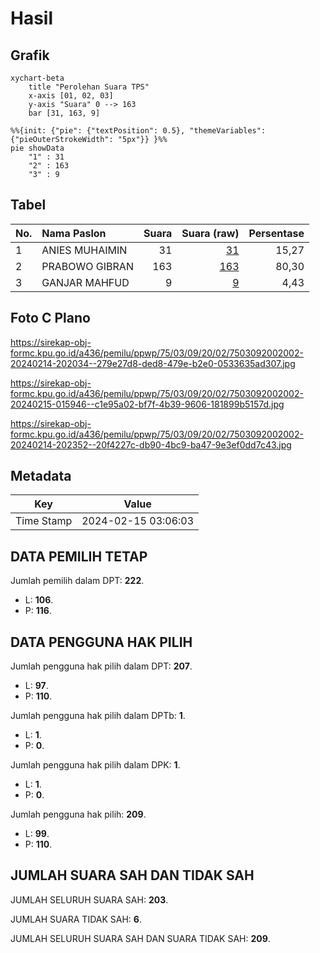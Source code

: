 # Hasil

## Grafik

```mermaid
xychart-beta
    title "Perolehan Suara TPS"
    x-axis [01, 02, 03]
    y-axis "Suara" 0 --> 163
    bar [31, 163, 9]
```

```mermaid
%%{init: {"pie": {"textPosition": 0.5}, "themeVariables": {"pieOuterStrokeWidth": "5px"}} }%%
pie showData
    "1" : 31
    "2" : 163
    "3" : 9
```

## Tabel

| No. | Nama Paslon    | Suara | Suara (raw) | Persentase |
|:--- |:-------------- | -----:| -----------:| ----------:|
| 1   | ANIES MUHAIMIN | 31    | [31][p-1]   | 15,27      |
| 2   | PRABOWO GIBRAN | 163   | [163][p-2]  | 80,30      |
| 3   | GANJAR MAHFUD  | 9     | [9][p-3]    | 4,43       |


[p-1]: https://github.com/gigit-pemilu/pemilu-2024-75-gorontalo/blob/main/pilpres/hitung-suara/sub/75-gorontalo/sub/03-bone-bolango/sub/09-bone/sub/2002-sogitia/sub/002-tps/sub/paslon-1.txt
[p-2]: https://github.com/gigit-pemilu/pemilu-2024-75-gorontalo/blob/main/pilpres/hitung-suara/sub/75-gorontalo/sub/03-bone-bolango/sub/09-bone/sub/2002-sogitia/sub/002-tps/sub/paslon-2.txt
[p-3]: https://github.com/gigit-pemilu/pemilu-2024-75-gorontalo/blob/main/pilpres/hitung-suara/sub/75-gorontalo/sub/03-bone-bolango/sub/09-bone/sub/2002-sogitia/sub/002-tps/sub/paslon-3.txt

## Foto C Plano

https://sirekap-obj-formc.kpu.go.id/a436/pemilu/ppwp/75/03/09/20/02/7503092002002-20240214-202034--279e27d8-ded8-479e-b2e0-0533635ad307.jpg

https://sirekap-obj-formc.kpu.go.id/a436/pemilu/ppwp/75/03/09/20/02/7503092002002-20240215-015946--c1e95a02-bf7f-4b39-9606-181899b5157d.jpg

https://sirekap-obj-formc.kpu.go.id/a436/pemilu/ppwp/75/03/09/20/02/7503092002002-20240214-202352--20f4227c-db90-4bc9-ba47-9e3ef0dd7c43.jpg


## Metadata

| Key        | Value               |
| ---------- | ------------------- |
| Time Stamp | 2024-02-15 03:06:03 |


## DATA PEMILIH TETAP

Jumlah pemilih dalam DPT: **222**.
 * L: **106**.
 * P: **116**.

## DATA PENGGUNA HAK PILIH

Jumlah pengguna hak pilih dalam DPT: **207**.
 * L: **97**.
 * P: **110**.

Jumlah pengguna hak pilih dalam DPTb: **1**.
 * L: **1**.
 * P: **0**.

Jumlah pengguna hak pilih dalam DPK: **1**.
 * L: **1**.
 * P: **0**.

Jumlah pengguna hak pilih: **209**.
 * L: **99**.
 * P: **110**.

## JUMLAH SUARA SAH DAN TIDAK SAH

JUMLAH SELURUH SUARA SAH: **203**.

JUMLAH SUARA TIDAK SAH: **6**.

JUMLAH SELURUH SUARA SAH DAN SUARA TIDAK SAH: **209**.


